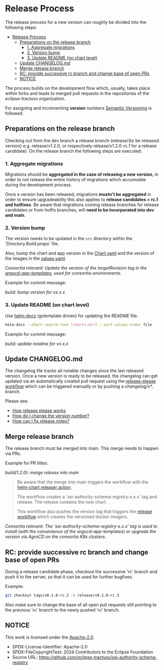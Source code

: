 # Release Process

The release process for a new version can roughly be divided into the following steps:

- [Release Process](#release-process)
  - [Preparations on the release branch](#preparations-on-the-release-branch)
    - [1. Aggregate migrations](#1-aggregate-migrations)
    - [2. Version bump](#2-version-bump)
    - [3. Update README (on chart level)](#3-update-readme-on-chart-level)
  - [Update CHANGELOG.md](#update-changelogmd)
  - [Merge release branch](#merge-release-branch)
  - [RC: provide successive rc branch and change base of open PRs](#rc-provide-successive-rc-branch-and-change-base-of-open-prs)
  - [NOTICE](#notice)

The process builds on the development flow which, usually, takes place within forks and leads to merged pull requests in the repositories of the eclipse-tractusx organization.

For assigning and incrementing **version** numbers [Semantic Versioning](https://semver.org) is followed.

## Preparations on the release branch

Checking out from the dev branch a release branch (release/{to be released version} e.g. release/v1.2.0, or respectively release/v1.2.0-rc.1 for a release candidate).
On the release branch the following steps are executed:

### 1. Aggregate migrations

Migrations should be **aggregated in the case of releasing a new version**, in order to not release the entire history of migrations which accumulate during the development process.

Once a version has been released, migrations **mustn't be aggregated** in order to ensure upgradeability this also applies to **release candidates > rc.1 and hotfixes**.
Be aware that migrations coming release branches for release candidates or from hotfix branches, will **need to be incorporated into dev and main**.

### 2. Version bump

The version needs to be updated in the `src` directory within the 'Directory.Build.props' file.

Also, bump the chart and app version in the [Chart.yaml](../../../charts/ssi-authority-schema-registry/Chart.yaml) and the version of the images in the [values.yaml](../../../charts/ssi-authority-schema-registry/values.yaml).

_Consortia relevant:  Update the version of the targetRevision tag in the [argocd-app-templates](../../../consortia/argocd-app-templates/), used for consortia-environments._

Example for commit message:

_build: bump version for vx.x.x_

### 3. Update README (on chart level)

Use [helm-docs](https://github.com/norwoodj/helm-docs) (gotemplate driven) for updating the README file.

```bash
helm-docs --chart-search-root [charts-dir] --sort-values-order file
```

Example for commit message:

_build: update readme for vx.x.x_

## Update CHANGELOG.md

The changelog file tracks all notable changes since the last released version.
Once a new version is ready to be released, the changelog can get updated via an automatically created pull request using the [release-please workflow](../../../.github/workflows/release-please.yml) which can be triggered manually or by pushing a _changelog/v*.*.*_ branch.

Please see:

- [How release please works](https://github.com/google-github-actions/release-please-action/tree/v4.0.2?tab=readme-ov-file#how-release-please-works)
- [How do I change the version number?](https://github.com/googleapis/release-please/tree/v16.7.0?tab=readme-ov-file#how-do-i-change-the-version-number)
- [How can I fix release notes?](https://github.com/googleapis/release-please/tree/v16.7.0?tab=readme-ov-file#how-can-i-fix-release-notes)

## Merge release branch

The release branch must be merged into main.
This merge needs to happen via PRs.

Example for PR titles:

_build(1.2.0): merge release into main_

> Be aware that the merge into main triggers the workflow with the [helm-chart releaser action](../../../.github/workflows/chart-release.yaml).
>
> The workflow creates a 'ssi-authority-schema-registry-x.x.x' tag and release. The release contains the new chart.
>
> This workflow also pushes the version tag that triggers the [release workflow](../../../.github/workflows/release.yml) which creates the versioned docker image/s.


_Consortia relevant: The 'ssi-authority-schema-registry-x.x.x' tag is used to install (with the convenience of the argocd-app-templates) or upgrade the version via AgroCD on the consortia K8s clusters._

## RC: provide successive rc branch and change base of open PRs

During a release candidate phase, checkout the successive 'rc' branch and push it to the server, so that it can be used for further bugfixes.

Example:

```bash
git checkout tags/v0.1.0-rc.2 -b release/v0.1.0-rc.3
```

Also make sure to change the base of all open pull requests still pointing to the previous 'rc' branch to the newly pushed 'rc' branch.

## NOTICE

This work is licensed under the [Apache-2.0](https://www.apache.org/licenses/LICENSE-2.0).

- SPDX-License-Identifier: Apache-2.0
- SPDX-FileCopyrightText: 2024 Contributors to the Eclipse Foundation
- Source URL: https://github.com/eclipse-tractusx/ssi-authority-schema-registry

